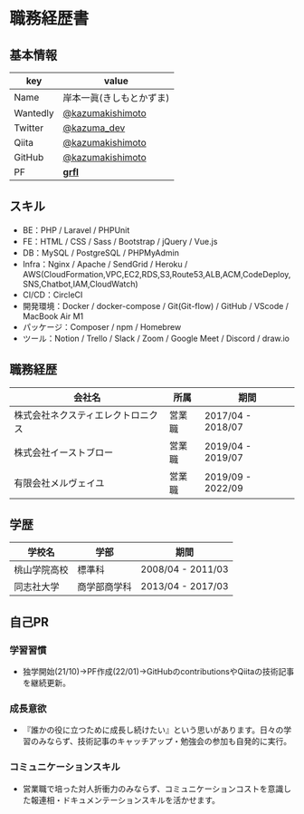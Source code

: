 # **職務経歴書**
## **基本情報**
|key|value|
|---|-----|
|Name|岸本一眞(きしもとかずま)|
|Wantedly|[@kazumakishimoto](https://www.wantedly.com/id/kazumakishimoto)|
|Twitter|[@kazuma_dev](https://twitter.com/kazuma_dev)|
|Qiita|[@kazumakishimoto](https://qiita.com/kazumakishimoto)|
|GitHub|[@kazumakishimoto](https://github.com/kazumakishimoto)|
|PF|[**grfl**](https://grfl.herokuapp.com/)|

## **スキル**
- BE：PHP / Laravel / PHPUnit
- FE：HTML / CSS / Sass / Bootstrap / jQuery / Vue.js
- DB：MySQL / PostgreSQL / PHPMyAdmin
- Infra：Nginx / Apache / SendGrid / Heroku / AWS(CloudFormation,VPC,EC2,RDS,S3,Route53,ALB,ACM,CodeDeploy,SNS,Chatbot,IAM,CloudWatch)
- CI/CD：CircleCI
- 開発環境：Docker / docker-compose / Git(Git-flow) / GitHub / VScode / MacBook Air M1
- パッケージ：Composer / npm / Homebrew
- ツール：Notion / Trello / Slack / Zoom / Google Meet / Discord / draw.io

## **職務経歴**
|会社名|所属|期間|
|---|-----|-----|
|株式会社ネクスティエレクトロニクス|営業職|2017/04 - 2018/07|
|株式会社イーストブロー|営業職|2019/04 - 2019/07|
|有限会社メルヴェイユ|営業職|2019/09 - 2022/09|

## **学歴**
|学校名|学部|期間|
|---|-----|-----|
|桃山学院高校|標準科|2008/04 - 2011/03|
|同志社大学|商学部商学科|2013/04 - 2017/03|
<div style="page-break-before:always"></div>

## **自己PR**
### **学習習慣**
- 独学開始(21/10)→PF作成(22/01)→GitHubのcontributionsやQiitaの技術記事を継続更新。

### **成長意欲**
- 『誰かの役に立つために成長し続けたい』という思いがあります。日々の学習のみならず、技術記事のキャッチアップ・勉強会の参加も自発的に実行。

### **コミュニケーションスキル**
- 営業職で培った対人折衝力のみならず、コミュニケーションコストを意識した報連相・ドキュメンテーションスキルを活かせます。
